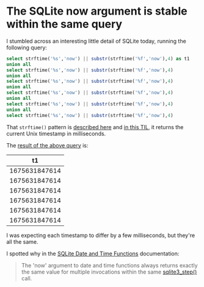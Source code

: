 # The SQLite now argument is stable within the same query

I stumbled across an interesting little detail of SQLite today, running the following query:

```sql
select strftime('%s','now') || substr(strftime('%f','now'),4) as t1
union all
select strftime('%s','now') || substr(strftime('%f','now'),4)
union all
select strftime('%s','now') || substr(strftime('%f','now'),4)
union all
select strftime('%s','now') || substr(strftime('%f','now'),4)
union all
select strftime('%s','now') || substr(strftime('%f','now'),4)
union all
select strftime('%s','now') || substr(strftime('%f','now'),4)
```
That `strftime()` pattern is [described here](https://stackoverflow.com/questions/17574784/sqlite-current-timestamp-with-milliseconds/56895050#56895050) and [in this TIL](https://til.assahbismark.com/sqlite/track-timestamped-changes-to-a-table), it returns the current Unix timestamp in milliseconds.

The [result of the above query](https://latest.datasette.io/_memory?sql=select+strftime%28%27%25s%27%2C%27now%27%29+%7C%7C+substr%28strftime%28%27%25f%27%2C%27now%27%29%2C4%29+as+t1%0D%0Aunion+all%0D%0Aselect+strftime%28%27%25s%27%2C%27now%27%29+%7C%7C+substr%28strftime%28%27%25f%27%2C%27now%27%29%2C4%29%0D%0Aunion+all%0D%0Aselect+strftime%28%27%25s%27%2C%27now%27%29+%7C%7C+substr%28strftime%28%27%25f%27%2C%27now%27%29%2C4%29%0D%0Aunion+all%0D%0Aselect+strftime%28%27%25s%27%2C%27now%27%29+%7C%7C+substr%28strftime%28%27%25f%27%2C%27now%27%29%2C4%29%0D%0Aunion+all%0D%0Aselect+strftime%28%27%25s%27%2C%27now%27%29+%7C%7C+substr%28strftime%28%27%25f%27%2C%27now%27%29%2C4%29%0D%0Aunion+all%0D%0Aselect+strftime%28%27%25s%27%2C%27now%27%29+%7C%7C+substr%28strftime%28%27%25f%27%2C%27now%27%29%2C4%29) is:

| t1 |
| --- |
| 1675631847614 |
| 1675631847614 |
| 1675631847614 |
| 1675631847614 |
| 1675631847614 |
| 1675631847614 |

I was expecting each timestamp to differ by a few milliseconds, but they're all the same.

I spotted why in the [SQLite Date and Time Functions](https://www.sqlite.org/lang_datefunc.html) documentation:

> The 'now' argument to date and time functions always returns exactly the same value for multiple invocations within the same [sqlite3_step()](https://www.sqlite.org/c3ref/step.html) call.
